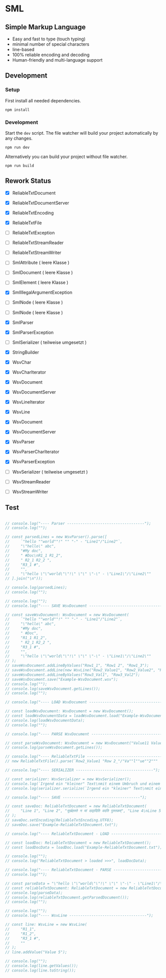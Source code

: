 # SML
## Simple Markup Language

* Easy and fast to type (touch typing)
* minimal number of special characters
* line-based
* 100% reliable encoding and decoding
* Human-friendly and multi-language support

## Development

### Setup
First install all needed dependencies.
```
npm install
```

### Development
Start the `dev` script. The file watcher will build your project automatically by any changes.
```
npm run dev
```
Alternatively you can build your project without file watcher.
```
npm run build
```

## Rework Status

* [x] ReliableTxtDocument
* [x] ReliableTxtDocumentServer
* [x] ReliableTxtEncoding
* [x] ReliableTxtFile
* [ ] ReliableTxtException
* [ ] ReliableTxtStreamReader
* [ ] ReliableTxtStreamWriter

* [ ] SmlAttribute      ( leere Klasse )
* [ ] SmlDocument       ( leere Klasse )
* [ ] SmlElement        ( leere Klasse )
* [x] SmlIllegalArgumentException
* [ ] SmlNode           ( leere Klasse )
* [ ] SmlNode           ( leere Klasse )
* [x] SmlParser
* [x] SmlParserException
* [ ] SmlSerializer     ( teilweise umgesetzt )

* [x] StringBuilder

* [x] WsvChar
* [x] WsvCharIterator
* [x] WsvDocument
* [x] WsvDocumentServer
* [x] WsvLineIterator
* [x] WsvLine
* [x] WsvDocument
* [x] WsvDocumentServer
* [x] WsvParser
* [x] WsvParserCharIterator
* [x] WsvParserException
* [ ] WsvSerializer     ( teilweise umgesetzt )
* [ ] WsvStreamReader
* [ ] WsvStreamWriter


## Test
```js

// console.log("---- Parser -----------------------------------");
// console.log("");

// const parsedLines = new WsvParser().parse([
//     `"hello ""world""!" "" "-" - "Line1"/"Line2"`,
//     "\"hello\" abc",
//     "#My doc",
//     " #Doc\nR1_1 R1_2",
//     " R2_1 R2_2 ",
//     "R3_1 #",
//     "",
//     "\"hello \"\"world\"\"!\" \"\" \"-\" - \"Line1\"/\"Line2\""
// ].join("\n"));

// console.log(parsedLines);
// console.log("");

// console.log("");
// console.log("---- SAVE WsvDocument -----------------------------------");

// const saveWsvDocument: WsvDocument = new WsvDocument(
//     `"hello ""world""!" "" "-" - "Line1"/"Line2"`,
//     "\"hello\" abc",
//     "#My doc",
//     " #Doc",
//     "R1_1 R1_2",
//     " R2_1 R2_2 ",
//     "R3_1 #",
//     "",
//     "\"hello \"\"world\"\"!\" \"\" \"-\" - \"Line1\"/\"Line2\""
// );
// saveWsvDocument.addLineByValues("Row1_1", "Row1 2", "Row1_3");
// saveWsvDocument.addLine(new WsvLine("Row2_Value1", "Row2_Value2", "Row2 Value3"));
// saveWsvDocument.addLineByValues("Row3_Val1", "Row3_Val2");
// saveWsvDocument.save("Example-WsvDocument.wsv");
// console.log("");
// console.log(saveWsvDocument.getLines());
// console.log("");

// console.log("---- LOAD WsvDocument -----------------------------------");

// const loadWsvDocument: WsvDocument = new WsvDocument();
// const loadWsvDocumentData = loadWsvDocument.load("Example-WsvDocument.wsv");
// console.log(loadWsvDocumentData);
// console.log("");

// console.log("---- PARSE WsvDocument -----------------------------------");

// const parseWsvDocument: WsvDocument = new WsvDocument("Value11 Value12\nValue 13", "Value14 Value15\nValue 16");
// console.log(parseWsvDocument.getLines());

// console.log("---- ReliableTxtFile -----------------------------------");
// new ReliableTxtFile().parse(`Row2_Value1 "Row 2_"/"Va""l""ue""2"""     "Row2 Value3"   Row2_Value4`);

// console.log("---- SERIALIZER -----------------------------------");

// const serializer: WsvSerializer = new WsvSerializer();
// console.log(`Irgend ein "kleiner" Text\nmit einem Umbruch und einem # Kommentar`);
// console.log(serializer.serialize(`Irgend ein "kleiner" Text\nmit einem Umbruch und einem # Kommentar`));

// console.log("---- SAVE -----------------------------------");

// const saveDoc: ReliableTxtDocument = new ReliableTxtDocument(
//     "Line 1", "Line 2", "मूर्खहस्ते न मां दद्यादिति वदति पुस्तकम्", "Line 4\nLine 5\nLine 6", "日本の保育園"
// );
// saveDoc.setEncoding(ReliableTxtEncoding.UTF8);
// saveDoc.save("Example-ReliableTxtDocument.txt");

// console.log("---- ReliableTxtDocument - LOAD -----------------------------------");

// const loadDoc: ReliableTxtDocument = new ReliableTxtDocument();
// const loadDocData = loadDoc.load("Example-ReliableTxtDocument.txt");

// console.log("");
// console.log("ReliableTxtDocument > loaded >>>", loadDocData);

// console.log("---- ReliableTxtDocument - PARSE ----------------------------------");
// console.log("");

// const parseData = "\"hello \"\"world\"\"!\" \"\" \"-\" - \"Line1\"/\"Line2\"";
// const reliableTxtDocument: ReliableTxtDocument = new ReliableTxtDocument(parseData);
// console.log(parseData);
// console.log(reliableTxtDocument.getParsedDocument());
// console.log("");

// console.log("");
// console.log("---- WsvLine -----------------------------------");

// const line: WsvLine = new WsvLine(
//     "R1_1",
//     "R1_2",
//     "R3_1 #",
//     ""
// );
// line.addValue("Value 5");

// console.log("");
// console.log(line.getValues());
// console.log(line.toString());

```
